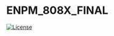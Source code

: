 # ENPM_808X_FINAL

[![License](https://img.shields.io/badge/License-Apache_2.0-blue.svg)](https://opensource.org/licenses/Apache-2.0)
